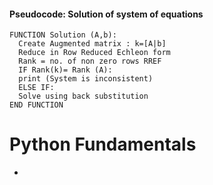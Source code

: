 #### Pseudocode: Solution of system of equations
```
FUNCTION Solution (A,b):
  Create Augmented matrix : k=[A|b]
  Reduce in Row Reduced Echleon form
  Rank = no. of non zero rows RREF
  IF Rank(k)= Rank (A):
  print (System is inconsistent)
  ELSE IF:
  Solve using back substitution
END FUNCTION
```
# Python Fundamentals
-
